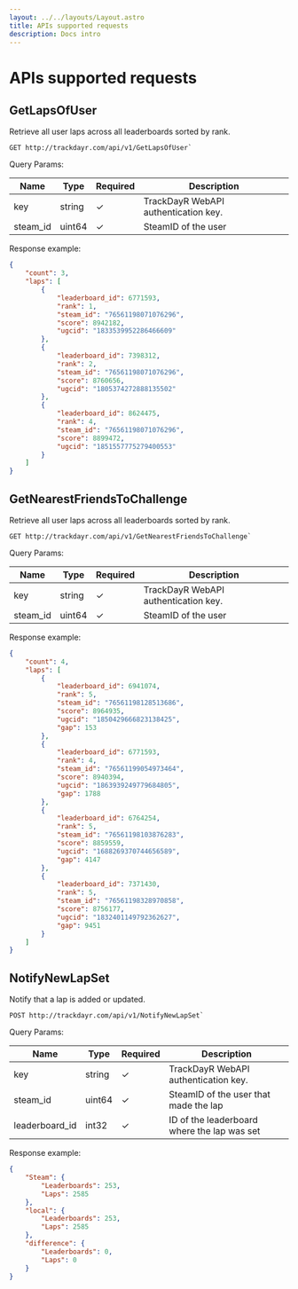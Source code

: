 ```yaml
---
layout: ../../layouts/Layout.astro
title: APIs supported requests
description: Docs intro
---
```


# APIs supported requests

## GetLapsOfUser

Retrieve all user laps across all leaderboards sorted by rank.

```http
GET http://trackdayr.com/api/v1/GetLapsOfUser`
```

Query Params:

| Name     | Type   | Required | Description                          |
|----------| ------ | -------- |--------------------------------------|
| key      | string | ✓        | TrackDayR WebAPI authentication key. |
| steam_id | uint64 | ✓        | SteamID of the user                  |

Response example:

```json
{
    "count": 3,
    "laps": [
        {
            "leaderboard_id": 6771593,
            "rank": 1,
            "steam_id": "76561198071076296",
            "score": 8942182,
            "ugcid": "1833539952286466609"
        },
        {
            "leaderboard_id": 7398312,
            "rank": 2,
            "steam_id": "76561198071076296",
            "score": 8760656,
            "ugcid": "1805374272888135502"
        },
        {
            "leaderboard_id": 8624475,
            "rank": 4,
            "steam_id": "76561198071076296",
            "score": 8899472,
            "ugcid": "1851557775279400553"
        }
    ]
}
```

## GetNearestFriendsToChallenge

Retrieve all user laps across all leaderboards sorted by rank.

```http
GET http://trackdayr.com/api/v1/GetNearestFriendsToChallenge`
```

Query Params:

| Name     | Type   | Required | Description                          |
|----------| ------ | -------- |--------------------------------------|
| key      | string | ✓        | TrackDayR WebAPI authentication key. |
| steam_id | uint64 | ✓        | SteamID of the user                  |

Response example:

```json
{
    "count": 4,
    "laps": [
        {
            "leaderboard_id": 6941074,
            "rank": 5,
            "steam_id": "76561198128513686",
            "score": 8964935,
            "ugcid": "1850429666823138425",
            "gap": 153
        },
        {
            "leaderboard_id": 6771593,
            "rank": 4,
            "steam_id": "76561199054973464",
            "score": 8940394,
            "ugcid": "1863939249779684805",
            "gap": 1788
        },
        {
            "leaderboard_id": 6764254,
            "rank": 5,
            "steam_id": "76561198103876283",
            "score": 8859559,
            "ugcid": "1688269370744656589",
            "gap": 4147
        },
        {
            "leaderboard_id": 7371430,
            "rank": 5,
            "steam_id": "76561198328970858",
            "score": 8756177,
            "ugcid": "1832401149792362627",
            "gap": 9451
        }
    ]
}
```

## NotifyNewLapSet

Notify that a lap is added or updated.

```http
POST http://trackdayr.com/api/v1/NotifyNewLapSet`
```

Query Params:

| Name           | Type   | Required | Description                                 |
|----------------|--------| -------- |---------------------------------------------|
| key            | string | ✓        | TrackDayR WebAPI authentication key.        |
| steam_id       | uint64 | ✓        | SteamID of the user that made the lap       |
| leaderboard_id | int32  | ✓        | ID of the leaderboard where the lap was set |

Response example:

```json
{
    "Steam": {
        "Leaderboards": 253,
        "Laps": 2585
    },
    "local": {
        "Leaderboards": 253,
        "Laps": 2585
    },
    "difference": {
        "Leaderboards": 0,
        "Laps": 0
    }
}
```
